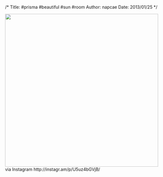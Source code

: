 /*
Title: #prisma #beautiful #sun #room
Author: napcae
Date: 2013/01/25
*/

<img src="http://distilleryimage5.s3.amazonaws.com/4757822a66d311e28a7322000a1fa414_7.jpg" width="500" />  
via Instagram http://instagr.am/p/U5uz4bGVjB/